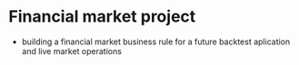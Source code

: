 # Financial market project 

- building a financial market business rule for a future backtest aplication and live market operations
